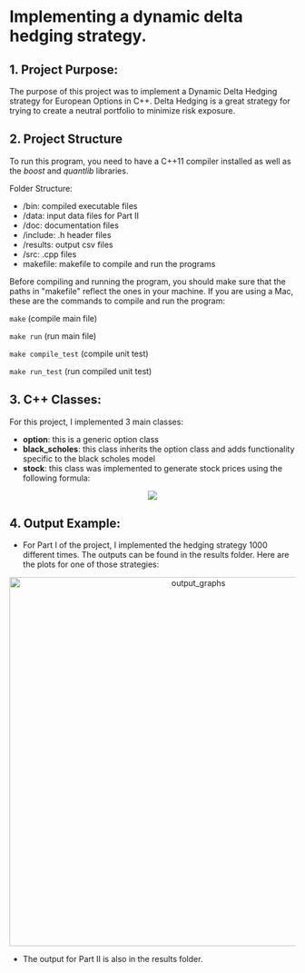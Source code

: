 # Implementing a dynamic delta hedging strategy.

## 1. Project Purpose:
The purpose of this project was to implement a Dynamic Delta Hedging strategy for European Options in C++. Delta Hedging is a great strategy for trying to create a neutral portfolio to minimize risk exposure.

## 2. Project Structure

To run this program, you need to have a C++11 compiler installed as well as the _boost_ and _quantlib_ libraries.

Folder Structure:
- /bin: compiled executable files
- /data: input data files for Part II
- /doc: documentation files
- /include: .h header files
- /results: output csv files
- /src: .cpp files
- makefile: makefile to compile and run the programs

Before compiling and running the program, you should make sure that the paths in "makefile" reflect the ones in your machine. If you are using a Mac, these are the commands to compile and run the program: 

```make``` (compile main file)

```make run``` (run main file)

```make compile_test``` (compile unit test) 

```make run_test``` (run compiled unit test)


## 3. C++ Classes:

For this project, I implemented 3 main classes:
- **option**: this is a generic option class
- **black_scholes**: this class inherits the option class and adds functionality specific to the black scholes model
- **stock**: this class was implemented to generate stock prices using the following formula:

<p align="center">
  <img src="https://latex.codecogs.com/svg.image?\LARGE&space;S_{t&plus;\Delta_t}=S_t&plus;\mu{}S_t\Delta_t&plus;\sigma{}S_t\sqrt{\Delta_t}Z_t" />
</p>

## 4. Output Example:

- For Part I of the project, I implemented the hedging strategy 1000 different times.
The outputs can be found in the results folder. Here are the plots for one of those strategies:

<p align="center">
  <img src="doc/img/output_graphs.png" alt="output_graphs" style="width: 650px;"/>
</p>

- The output for Part II is also in the results folder.
